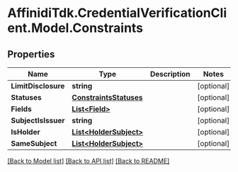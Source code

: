 # AffinidiTdk.CredentialVerificationClient.Model.Constraints

## Properties

Name | Type | Description | Notes
------------ | ------------- | ------------- | -------------
**LimitDisclosure** | **string** |  | [optional] 
**Statuses** | [**ConstraintsStatuses**](ConstraintsStatuses.md) |  | [optional] 
**Fields** | [**List&lt;Field&gt;**](Field.md) |  | [optional] 
**SubjectIsIssuer** | **string** |  | [optional] 
**IsHolder** | [**List&lt;HolderSubject&gt;**](HolderSubject.md) |  | [optional] 
**SameSubject** | [**List&lt;HolderSubject&gt;**](HolderSubject.md) |  | [optional] 

[[Back to Model list]](../README.md#documentation-for-models) [[Back to API list]](../README.md#documentation-for-api-endpoints) [[Back to README]](../README.md)

